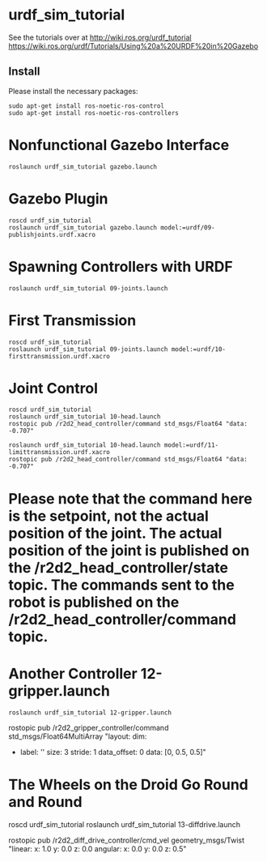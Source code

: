 # urdf_sim_tutorial
See the tutorials over at http://wiki.ros.org/urdf_tutorial
https://wiki.ros.org/urdf/Tutorials/Using%20a%20URDF%20in%20Gazebo

## Install

Please install the necessary packages:

    sudo apt-get install ros-noetic-ros-control 
    sudo apt-get install ros-noetic-ros-controllers


# Nonfunctional Gazebo Interface
    roslaunch urdf_sim_tutorial gazebo.launch

# Gazebo Plugin
    roscd urdf_sim_tutorial
    roslaunch urdf_sim_tutorial gazebo.launch model:=urdf/09-publishjoints.urdf.xacro

# Spawning Controllers with URDF
    roslaunch urdf_sim_tutorial 09-joints.launch 

# First Transmission
    roscd urdf_sim_tutorial
    roslaunch urdf_sim_tutorial 09-joints.launch model:=urdf/10-firsttransmission.urdf.xacro

# Joint Control
    roscd urdf_sim_tutorial
    roslaunch urdf_sim_tutorial 10-head.launch
    rostopic pub /r2d2_head_controller/command std_msgs/Float64 "data: -0.707"

    roslaunch urdf_sim_tutorial 10-head.launch model:=urdf/11-limittransmission.urdf.xacro
    rostopic pub /r2d2_head_controller/command std_msgs/Float64 "data: -0.707"
# Please note that the command here is the setpoint, not the actual position of the joint. The actual position of the joint is published on the /r2d2_head_controller/state topic. The commands sent to the robot is published on the /r2d2_head_controller/command topic.


# Another Controller 12-gripper.launch
    roslaunch urdf_sim_tutorial 12-gripper.launch

rostopic pub  /r2d2_gripper_controller/command std_msgs/Float64MultiArray "layout:
  dim:
  - label: ''
    size: 3
    stride: 1
  data_offset: 0
data: [0, 0.5, 0.5]"

# The Wheels on the Droid Go Round and Round
roscd urdf_sim_tutorial
roslaunch urdf_sim_tutorial 13-diffdrive.launch

rostopic pub /r2d2_diff_drive_controller/cmd_vel geometry_msgs/Twist "linear:
  x: 1.0
  y: 0.0
  z: 0.0
angular:
  x: 0.0
  y: 0.0
  z: 0.5"




